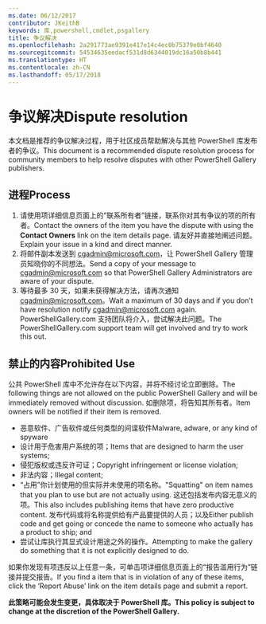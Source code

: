 ```yaml
---
ms.date: 06/12/2017
contributor: JKeithB
keywords: 库,powershell,cmdlet,psgallery
title: 争议解决
ms.openlocfilehash: 2a291773ae9391e417e14c4ec0b75379e0bf4640
ms.sourcegitcommit: 54534635eedacf531d8d6344019dc16a50b8b441
ms.translationtype: HT
ms.contentlocale: zh-CN
ms.lasthandoff: 05/17/2018
---
```

# <a name="dispute-resolution"></a><span data-ttu-id="b8f43-103">争议解决</span><span class="sxs-lookup"><span data-stu-id="b8f43-103">Dispute resolution</span></span>

<span data-ttu-id="b8f43-104">本文档是推荐的争议解决过程，用于社区成员帮助解决与其他 PowerShell 库发布者的争议。</span><span class="sxs-lookup"><span data-stu-id="b8f43-104">This document is a recommended dispute resolution process for community members to help resolve disputes with other PowerShell Gallery publishers.</span></span>

## <a name="process"></a><span data-ttu-id="b8f43-105">进程</span><span class="sxs-lookup"><span data-stu-id="b8f43-105">Process</span></span>

1. <span data-ttu-id="b8f43-106">请使用项详细信息页面上的“联系所有者”链接，联系你对其有争议的项的所有者。</span><span class="sxs-lookup"><span data-stu-id="b8f43-106">Contact the owners of the item you have the dispute with using the **Contact Owners** link on the item details page.</span></span>
<span data-ttu-id="b8f43-107">请友好并直接地阐述问题。</span><span class="sxs-lookup"><span data-stu-id="b8f43-107">Explain your issue in a kind and direct manner.</span></span>
2. <span data-ttu-id="b8f43-108">将邮件副本发送到 [cgadmin@microsoft.com](mailto:cgadmin@microsoft.com)，让 PowerShell Gallery 管理员知晓你的不同想法。</span><span class="sxs-lookup"><span data-stu-id="b8f43-108">Send a copy of your message to [cgadmin@microsoft.com](mailto:cgadmin@microsoft.com) so that PowerShell Gallery Administrators are aware of your dispute.</span></span>
3. <span data-ttu-id="b8f43-109">等待最多 30 天，如果未获得解决方法，请再次通知 [cgadmin@microsoft.com](mailto:cgadmin@microsoft.com)。</span><span class="sxs-lookup"><span data-stu-id="b8f43-109">Wait a maximum of 30 days and if you don’t have resolution notify [cgadmin@microsoft.com](mailto:cgadmin@microsoft.com) again.</span></span>
<span data-ttu-id="b8f43-110">PowerShellGallery.com 支持团队将介入，尝试解决此问题。</span><span class="sxs-lookup"><span data-stu-id="b8f43-110">The PowerShellGallery.com support team will get involved and try to work this out.</span></span>


## <a name="prohibited-use"></a><span data-ttu-id="b8f43-111">禁止的内容</span><span class="sxs-lookup"><span data-stu-id="b8f43-111">Prohibited Use</span></span>

<span data-ttu-id="b8f43-112">公共 PowerShell 库中不允许存在以下内容，并将不经讨论立即删除。</span><span class="sxs-lookup"><span data-stu-id="b8f43-112">The following things are not allowed on the public PowerShell Gallery and will be immediately removed without discussion.</span></span>  <span data-ttu-id="b8f43-113">如删除项，将告知其所有者。</span><span class="sxs-lookup"><span data-stu-id="b8f43-113">Item owners will be notified if their item is removed.</span></span>

- <span data-ttu-id="b8f43-114">恶意软件、广告软件或任何类型的间谍软件</span><span class="sxs-lookup"><span data-stu-id="b8f43-114">Malware, adware, or any kind of spyware</span></span>
- <span data-ttu-id="b8f43-115">设计用于危害用户系统的项；</span><span class="sxs-lookup"><span data-stu-id="b8f43-115">Items that are designed to harm the user systems;</span></span>
- <span data-ttu-id="b8f43-116">侵犯版权或违反许可证；</span><span class="sxs-lookup"><span data-stu-id="b8f43-116">Copyright infringement or license violation;</span></span>
- <span data-ttu-id="b8f43-117">非法内容；</span><span class="sxs-lookup"><span data-stu-id="b8f43-117">Illegal content;</span></span>
- <span data-ttu-id="b8f43-118">“占用”你计划使用的但实际并未使用的项名称。</span><span class="sxs-lookup"><span data-stu-id="b8f43-118">"Squatting" on item names that you plan to use but are not actually using.</span></span> <span data-ttu-id="b8f43-119">这还包括发布内容无意义的项。</span><span class="sxs-lookup"><span data-stu-id="b8f43-119">This also includes publishing items that have zero productive content.</span></span>
<span data-ttu-id="b8f43-120">发布代码或将名称提供给有产品要提供的人员；以及</span><span class="sxs-lookup"><span data-stu-id="b8f43-120">Either publish code and get going or concede the name to someone who actually has a product to ship; and</span></span>
- <span data-ttu-id="b8f43-121">尝试让库执行其显式设计用途之外的操作。</span><span class="sxs-lookup"><span data-stu-id="b8f43-121">Attempting to make the gallery do something that it is not explicitly designed to do.</span></span>


<span data-ttu-id="b8f43-122">如果你发现有项违反以上任意一条，可单击项详细信息页面上的“报告滥用行为”链接并提交报告。</span><span class="sxs-lookup"><span data-stu-id="b8f43-122">If you find a item that is in violation of any of these items, click the ‘Report Abuse’ link on the item details page and submit a report.</span></span>

<span data-ttu-id="b8f43-123">**此策略可能会发生变更，具体取决于 PowerShell 库。**</span><span class="sxs-lookup"><span data-stu-id="b8f43-123">**This policy is subject to change at the discretion of the PowerShell Gallery.**</span></span>